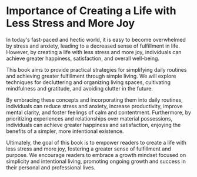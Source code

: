 Importance of Creating a Life with Less Stress and More Joy
=========================================================================

In today's fast-paced and hectic world, it is easy to become overwhelmed by stress and anxiety, leading to a decreased sense of fulfillment in life. However, by creating a life with less stress and more joy, individuals can achieve greater happiness, satisfaction, and overall well-being.

This book aims to provide practical strategies for simplifying daily routines and achieving greater fulfillment through simple living. We will explore techniques for decluttering and organizing living spaces, cultivating mindfulness and gratitude, and avoiding clutter in the future.

By embracing these concepts and incorporating them into daily routines, individuals can reduce stress and anxiety, increase productivity, improve mental clarity, and foster feelings of calm and contentment. Furthermore, by prioritizing experiences and relationships over material possessions, individuals can achieve greater happiness and satisfaction, enjoying the benefits of a simpler, more intentional existence.

Ultimately, the goal of this book is to empower readers to create a life with less stress and more joy, fostering a greater sense of fulfillment and purpose. We encourage readers to embrace a growth mindset focused on simplicity and intentional living, promoting ongoing growth and success in their personal and professional lives.
